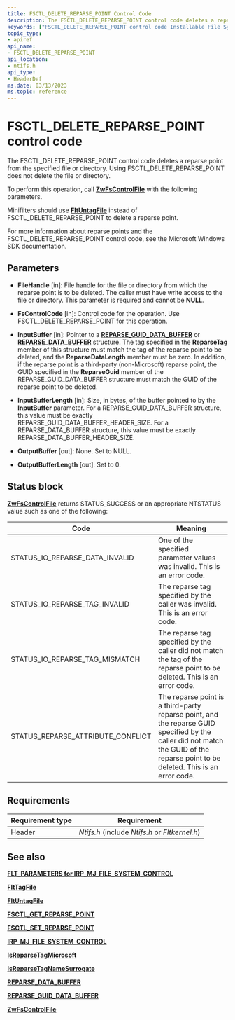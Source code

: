```yaml
---
title: FSCTL_DELETE_REPARSE_POINT Control Code
description: The FSCTL_DELETE_REPARSE_POINT control code deletes a reparse point from the specified file or directory. Using FSCTL_DELETE_REPARSE_POINT does not delete the file or directory.
keywords: ["FSCTL_DELETE_REPARSE_POINT control code Installable File System Drivers"]
topic_type:
- apiref
api_name:
- FSCTL_DELETE_REPARSE_POINT
api_location:
- ntifs.h
api_type:
- HeaderDef
ms.date: 03/13/2023
ms.topic: reference
---
```


# FSCTL_DELETE_REPARSE_POINT control code

The FSCTL_DELETE_REPARSE_POINT control code deletes a reparse point from the specified file or directory. Using FSCTL_DELETE_REPARSE_POINT does not delete the file or directory.

To perform this operation, call [**ZwFsControlFile**](/previous-versions/ff566462(v=vs.85)) with the following parameters.

Minifilters should use [**FltUntagFile**](/windows-hardware/drivers/ddi/fltkernel/nf-fltkernel-fltuntagfile) instead of FSCTL_DELETE_REPARSE_POINT to delete a reparse point.

For more information about reparse points and the FSCTL_DELETE_REPARSE_POINT control code, see the Microsoft Windows SDK documentation.

## Parameters

- **FileHandle** [in]: File handle for the file or directory from which the reparse point is to be deleted. The caller must have write access to the file or directory. This parameter is required and cannot be **NULL**.

- **FsControlCode** [in]: Control code for the operation. Use FSCTL_DELETE_REPARSE_POINT for this operation.

- **InputBuffer** [in]: Pointer to a [**REPARSE_GUID_DATA_BUFFER**](/windows-hardware/drivers/ddi/ntifs/ns-ntifs-_reparse_guid_data_buffer) or [**REPARSE_DATA_BUFFER**](/windows-hardware/drivers/ddi/ntifs/ns-ntifs-_reparse_data_buffer) structure. The tag specified in the **ReparseTag** member of this structure must match the tag of the reparse point to be deleted, and the **ReparseDataLength** member must be zero. In addition, if the reparse point is a third-party (non-Microsoft) reparse point, the GUID specified in the **ReparseGuid** member of the REPARSE_GUID_DATA_BUFFER structure must match the GUID of the reparse point to be deleted.

- **InputBufferLength** [in]: Size, in bytes, of the buffer pointed to by the **InputBuffer** parameter. For a REPARSE_GUID_DATA_BUFFER structure, this value must be exactly REPARSE_GUID_DATA_BUFFER_HEADER_SIZE. For a REPARSE_DATA_BUFFER structure, this value must be exactly REPARSE_DATA_BUFFER_HEADER_SIZE.

- **OutputBuffer** [out]: None. Set to NULL.

- **OutputBufferLength** [out]: Set to 0.

## Status block

[**ZwFsControlFile**](/previous-versions/ff566462(v=vs.85)) returns STATUS_SUCCESS or an appropriate NTSTATUS value such as one of the following:

| Code | Meaning |
| ---- | ------- |
| STATUS_IO_REPARSE_DATA_INVALID | One of the specified parameter values was invalid. This is an error code. |
| STATUS_IO_REPARSE_TAG_INVALID  | The reparse tag specified by the caller was invalid. This is an error code. |
| STATUS_IO_REPARSE_TAG_MISMATCH  | The reparse tag specified by the caller did not match the tag of the reparse point to be deleted. This is an error code. |
| STATUS_REPARSE_ATTRIBUTE_CONFLICT | The reparse point is a third-party reparse point, and the reparse GUID specified by the caller did not match the GUID of the reparse point to be deleted. This is an error code. |

## Requirements

| Requirement type | Requirement |
| ---------------- | ----------- |
| Header | *Ntifs.h* (include *Ntifs.h* or *Fltkernel.h*) |

## See also

[**FLT_PARAMETERS for IRP_MJ_FILE_SYSTEM_CONTROL**](flt-parameters-for-irp-mj-file-system-control.md)

[**FltTagFile**](/windows-hardware/drivers/ddi/fltkernel/nf-fltkernel-flttagfile)

[**FltUntagFile**](/windows-hardware/drivers/ddi/fltkernel/nf-fltkernel-fltuntagfile)

[**FSCTL_GET_REPARSE_POINT**](fsctl-get-reparse-point.md)

[**FSCTL_SET_REPARSE_POINT**](fsctl-set-reparse-point.md)

[**IRP_MJ_FILE_SYSTEM_CONTROL**](irp-mj-file-system-control.md)

[**IsReparseTagMicrosoft**](/windows-hardware/drivers/ddi/ntifs/nf-ntifs-isreparsetagmicrosoft)

[**IsReparseTagNameSurrogate**](/windows-hardware/drivers/ddi/ntifs/nf-ntifs-isreparsetagnamesurrogate)

[**REPARSE_DATA_BUFFER**](/windows-hardware/drivers/ddi/ntifs/ns-ntifs-_reparse_data_buffer)

[**REPARSE_GUID_DATA_BUFFER**](/windows-hardware/drivers/ddi/ntifs/ns-ntifs-_reparse_guid_data_buffer)

[**ZwFsControlFile**](/previous-versions/ff566462(v=vs.85))
